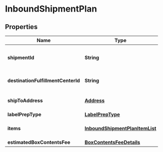 
# InboundShipmentPlan

## Properties
Name | Type | Description | Notes
------------ | ------------- | ------------- | -------------
**shipmentId** | **String** | A shipment identifier originally returned by the createInboundShipmentPlan operation. | 
**destinationFulfillmentCenterId** | **String** | An Amazon fulfillment center identifier created by Amazon. | 
**shipToAddress** | [**Address**](Address.md) | The address of the Amazon fulfillment center to which to ship the items. | 
**labelPrepType** | [**LabelPrepType**](LabelPrepType.md) |  | 
**items** | [**InboundShipmentPlanItemList**](InboundShipmentPlanItemList.md) | SKU and quantity information for the items in the shipment. | 
**estimatedBoxContentsFee** | [**BoxContentsFeeDetails**](BoxContentsFeeDetails.md) |  |  [optional]



